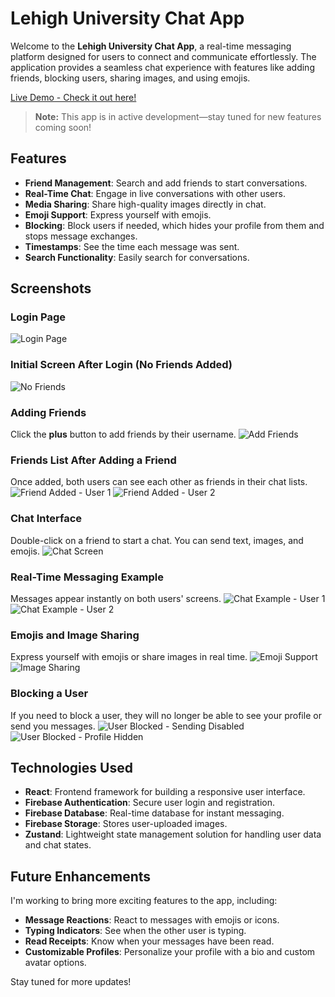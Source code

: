 # Lehigh University Chat App

Welcome to the **Lehigh University Chat App**, a real-time messaging platform designed for users to connect and communicate effortlessly. The application provides a seamless chat experience with features like adding friends, blocking users, sharing images, and using emojis.

[Live Demo - Check it out here!](https://luchatapp.netlify.app)

> **Note:** This app is in active development—stay tuned for new features coming soon!

## Features

- **Friend Management**: Search and add friends to start conversations.
- **Real-Time Chat**: Engage in live conversations with other users.
- **Media Sharing**: Share high-quality images directly in chat.
- **Emoji Support**: Express yourself with emojis.
- **Blocking**: Block users if needed, which hides your profile from them and stops message exchanges.
- **Timestamps**: See the time each message was sent.
- **Search Functionality**: Easily search for conversations.

## Screenshots

### Login Page
![Login Page](https://github.com/user-attachments/assets/799ca949-02d2-4680-9ab0-3597ce3e0031)

### Initial Screen After Login (No Friends Added)
![No Friends](https://github.com/user-attachments/assets/c6e1396a-f31c-44bc-aaa2-c86be046f00a)

### Adding Friends
Click the **plus** button to add friends by their username.
![Add Friends](https://github.com/user-attachments/assets/010dbabe-5964-49c1-bd0f-a70655fd356d)

### Friends List After Adding a Friend
Once added, both users can see each other as friends in their chat lists.
![Friend Added - User 1](https://github.com/user-attachments/assets/44add94c-888b-4508-8522-e93571785102)
![Friend Added - User 2](https://github.com/user-attachments/assets/86900805-3e64-4bdd-a7bd-13f2693f912b)

### Chat Interface
Double-click on a friend to start a chat. You can send text, images, and emojis.
![Chat Screen](https://github.com/user-attachments/assets/12078476-d0d4-4dc3-8cf6-1840a501874a)

### Real-Time Messaging Example
Messages appear instantly on both users' screens.
![Chat Example - User 1](https://github.com/user-attachments/assets/68b51408-299b-4422-8251-3cc5a2e0e87e)
![Chat Example - User 2](https://github.com/user-attachments/assets/ca2e1565-70e5-4dfe-8bf0-5bb176108301)

### Emojis and Image Sharing
Express yourself with emojis or share images in real time.
![Emoji Support](https://github.com/user-attachments/assets/bda8108b-a18b-4bfa-af44-629f8089270d)
![Image Sharing](https://github.com/user-attachments/assets/e98e2324-9344-4f30-a887-26f1a8947d61)

### Blocking a User
If you need to block a user, they will no longer be able to see your profile or send you messages.
![User Blocked - Sending Disabled](https://github.com/user-attachments/assets/9b69c743-57a4-464e-94e6-6523d5ae022a)
![User Blocked - Profile Hidden](https://github.com/user-attachments/assets/221063f2-5aaa-4422-9c19-067c12ff1640)

## Technologies Used

- **React**: Frontend framework for building a responsive user interface.
- **Firebase Authentication**: Secure user login and registration.
- **Firebase Database**: Real-time database for instant messaging.
- **Firebase Storage**: Stores user-uploaded images.
- **Zustand**: Lightweight state management solution for handling user data and chat states.

## Future Enhancements
I'm working to bring more exciting features to the app, including:
- **Message Reactions**: React to messages with emojis or icons.
- **Typing Indicators**: See when the other user is typing.
- **Read Receipts**: Know when your messages have been read.
- **Customizable Profiles**: Personalize your profile with a bio and custom avatar options.
  
Stay tuned for more updates!
